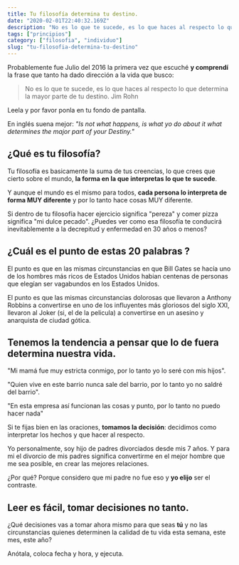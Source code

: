 ```yaml
---
title: Tu filosofía determina tu destino.
date: "2020-02-01T22:40:32.169Z"
description: "No es lo que te sucede, es lo que haces al respecto lo que determina la mayor parte de tu destino"
tags: ["principios"]
category: ["filosofia", "individuo"]
slug: "tu-filosofia-determina-tu-destino"
---
```


Probablemente fue Julio del 2016 la primera vez que escuché **y comprendí** la frase que tanto ha dado dirección a la vida que busco:

> No es lo que te sucede, es lo que haces al respecto lo que determina la mayor parte de tu destino.
> Jim Rohn

Leela y por favor ponla en tu fondo de pantalla.

En inglés suena mejor: _"Is not what happens, is what yo do about it what determines the major part of your Destiny."_

## ¿Qué es tu filosofía?

Tu filosofía es basicamente la suma de tus creencias, lo que crees que cierto sobre el mundo, **la forma en la que interpretas lo que te sucede**.

Y aunque el mundo es el mismo para todos, **cada persona lo interpreta de forma MUY diferente** y por lo tanto hace cosas MUY diferente.

Si dentro de tu filosofía hacer ejercicio significa "pereza" y comer pizza significa "mi dulce pecado". ¿Puedes ver como esa filosofía te conducirá inevitablemente a la decrepitud y enfermedad en 30 años o menos?

## ¿Cuál es el punto de estas 20 palabras ?

El punto es que en las mismas circunstancias en que Bill Gates se hacía uno de los hombres más ricos de Estados Unidos habian centenas de personas que elegían ser vagabundos en los Estados Unidos.

El punto es que las mismas circunstancias dolorosas que llevaron a Anthony Robbins a convertirse en uno de los influyentes más gloriosos del siglo XXI, llevaron al Joker (si, el de la pelicula) a convertirse en un asesino y anarquista de ciudad gótica.

## Tenemos la tendencia a pensar que lo de fuera determina nuestra vida.

"Mi mamá fue muy estricta conmigo, por lo tanto yo lo seré con mis hijos".

"Quien vive en este barrio nunca sale del barrio, por lo tanto yo no saldré del barrio".

"En esta empresa así funcionan las cosas y punto, por lo tanto no puedo hacer nada"

Si te fijas bien en las oraciones, **tomamos la decisión**: decidimos como interpretar los hechos y que hacer al respecto.

Yo personalmente, soy hijo de padres divorciados desde mis 7 años. Y para mi el divorcio de mis padres significa convertirme en el mejor hombre que me sea posible, en crear las mejores relaciones.

¿Por qué? Porque considero que mi padre no fue eso y **yo elijo** ser el contraste.

## Leer es fácil, tomar decisiones no tanto.

¿Qué decisiones vas a tomar ahora mismo para que seas **tú** y no las circunstancias quienes determinen la calidad de tu vida esta semana, este mes, este año?

Anótala, coloca fecha y hora, y ejecuta.
